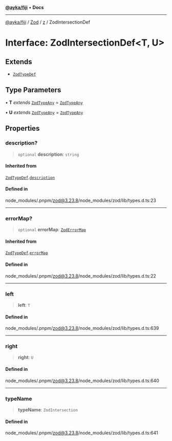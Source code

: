 [**@ayka/fiji**](../../../../../README.md) • **Docs**

***

[@ayka/fiji](../../../../../globals.md) / [Zod](../../../README.md) / [z](../README.md) / ZodIntersectionDef

# Interface: ZodIntersectionDef\<T, U\>

## Extends

- [`ZodTypeDef`](ZodTypeDef.md)

## Type Parameters

• **T** *extends* [`ZodTypeAny`](../type-aliases/ZodTypeAny.md) = [`ZodTypeAny`](../type-aliases/ZodTypeAny.md)

• **U** *extends* [`ZodTypeAny`](../type-aliases/ZodTypeAny.md) = [`ZodTypeAny`](../type-aliases/ZodTypeAny.md)

## Properties

### description?

> `optional` **description**: `string`

#### Inherited from

[`ZodTypeDef`](ZodTypeDef.md).[`description`](ZodTypeDef.md#description)

#### Defined in

node\_modules/.pnpm/zod@3.23.8/node\_modules/zod/lib/types.d.ts:23

***

### errorMap?

> `optional` **errorMap**: [`ZodErrorMap`](../type-aliases/ZodErrorMap.md)

#### Inherited from

[`ZodTypeDef`](ZodTypeDef.md).[`errorMap`](ZodTypeDef.md#errormap)

#### Defined in

node\_modules/.pnpm/zod@3.23.8/node\_modules/zod/lib/types.d.ts:22

***

### left

> **left**: `T`

#### Defined in

node\_modules/.pnpm/zod@3.23.8/node\_modules/zod/lib/types.d.ts:639

***

### right

> **right**: `U`

#### Defined in

node\_modules/.pnpm/zod@3.23.8/node\_modules/zod/lib/types.d.ts:640

***

### typeName

> **typeName**: `ZodIntersection`

#### Defined in

node\_modules/.pnpm/zod@3.23.8/node\_modules/zod/lib/types.d.ts:641
